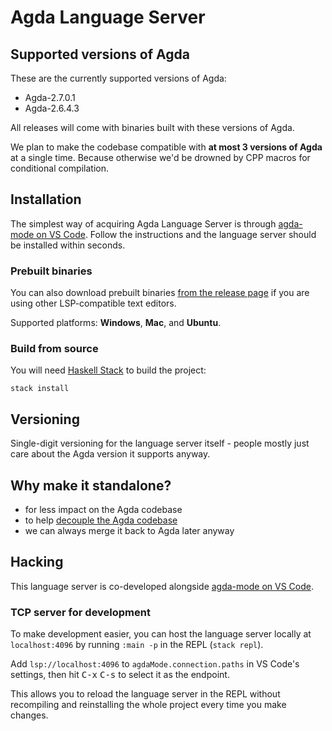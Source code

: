 # Agda Language Server

## Supported versions of Agda

These are the currently supported versions of Agda:
* Agda-2.7.0.1
* Agda-2.6.4.3

All releases will come with binaries built with these versions of Agda.

We plan to make the codebase compatible with **at most 3 versions of Agda** at a single time. Because otherwise we'd be drowned by CPP macros for conditional compilation.

## Installation

The simplest way of acquiring Agda Language Server is through [agda-mode on VS Code](https://github.com/banacorn/agda-mode-vscode#agda-language-server).
Follow the instructions and the language server should be installed within seconds.

### Prebuilt binaries

You can also download prebuilt binaries [from the release page](https://github.com/banacorn/agda-language-server/releases) if you are using other LSP-compatible text editors.

Supported platforms: **Windows**, **Mac**, and **Ubuntu**.

### Build from source

You will need [Haskell Stack](https://docs.haskellstack.org/en/stable/README/) to build the project:

```
stack install
```

## Versioning

Single-digit versioning for the language server itself - people mostly just care about the Agda version it supports anyway.

## Why make it standalone?

* for less impact on the Agda codebase
* to help [decouple the Agda codebase](https://github.com/agda/agda/projects/5)
* we can always merge it back to Agda later anyway

## Hacking

This language server is co-developed alongside [agda-mode on VS Code](https://github.com/banacorn/agda-mode-vscode).

### TCP server for development

To make development easier, you can host the language server locally at `localhost:4096` by running `:main -p` in the REPL (`stack repl`).

Add `lsp://localhost:4096` to `agdaMode.connection.paths` in VS Code's settings, then hit <kbd>C-x</kbd> <kbd>C-s</kbd> to select it as the endpoint.

This allows you to reload the language server in the REPL without recompiling and reinstalling the whole project every time you make changes.


